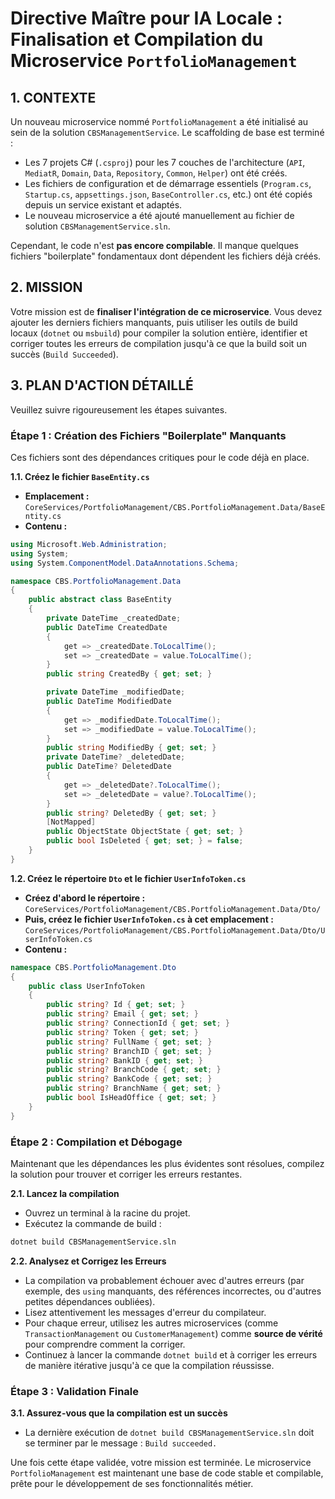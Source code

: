 # Directive Maître pour IA Locale : Finalisation et Compilation du Microservice `PortfolioManagement`

## 1. CONTEXTE

Un nouveau microservice nommé `PortfolioManagement` a été initialisé au sein de la solution `CBSManagementService`. Le scaffolding de base est terminé :
- Les 7 projets C# (`.csproj`) pour les 7 couches de l'architecture (`API`, `MediatR`, `Domain`, `Data`, `Repository`, `Common`, `Helper`) ont été créés.
- Les fichiers de configuration et de démarrage essentiels (`Program.cs`, `Startup.cs`, `appsettings.json`, `BaseController.cs`, etc.) ont été copiés depuis un service existant et adaptés.
- Le nouveau microservice a été ajouté manuellement au fichier de solution `CBSManagementService.sln`.

Cependant, le code n'est **pas encore compilable**. Il manque quelques fichiers "boilerplate" fondamentaux dont dépendent les fichiers déjà créés.

## 2. MISSION

Votre mission est de **finaliser l'intégration de ce microservice**. Vous devez ajouter les derniers fichiers manquants, puis utiliser les outils de build locaux (`dotnet` ou `msbuild`) pour compiler la solution entière, identifier et corriger toutes les erreurs de compilation jusqu'à ce que la build soit un succès (`Build Succeeded`).

## 3. PLAN D'ACTION DÉTAILLÉ

Veuillez suivre rigoureusement les étapes suivantes.

### Étape 1 : Création des Fichiers "Boilerplate" Manquants

Ces fichiers sont des dépendances critiques pour le code déjà en place.

**1.1. Créez le fichier `BaseEntity.cs`**
- **Emplacement :** `CoreServices/PortfolioManagement/CBS.PortfolioManagement.Data/BaseEntity.cs`
- **Contenu :**
```csharp
using Microsoft.Web.Administration;
using System;
using System.ComponentModel.DataAnnotations.Schema;

namespace CBS.PortfolioManagement.Data
{
    public abstract class BaseEntity
    {
        private DateTime _createdDate;
        public DateTime CreatedDate
        {
            get => _createdDate.ToLocalTime();
            set => _createdDate = value.ToLocalTime();
        }
        public string CreatedBy { get; set; }

        private DateTime _modifiedDate;
        public DateTime ModifiedDate
        {
            get => _modifiedDate.ToLocalTime();
            set => _modifiedDate = value.ToLocalTime();
        }
        public string ModifiedBy { get; set; }
        private DateTime? _deletedDate;
        public DateTime? DeletedDate
        {
            get => _deletedDate?.ToLocalTime();
            set => _deletedDate = value?.ToLocalTime();
        }
        public string? DeletedBy { get; set; }
        [NotMapped]
        public ObjectState ObjectState { get; set; }
        public bool IsDeleted { get; set; } = false;
    }
}
```

**1.2. Créez le répertoire `Dto` et le fichier `UserInfoToken.cs`**
- **Créez d'abord le répertoire :** `CoreServices/PortfolioManagement/CBS.PortfolioManagement.Data/Dto/`
- **Puis, créez le fichier `UserInfoToken.cs` à cet emplacement :** `CoreServices/PortfolioManagement/CBS.PortfolioManagement.Data/Dto/UserInfoToken.cs`
- **Contenu :**
```csharp
namespace CBS.PortfolioManagement.Dto
{
    public class UserInfoToken
    {
        public string? Id { get; set; }
        public string? Email { get; set; }
        public string? ConnectionId { get; set; }
        public string? Token { get; set; }
        public string? FullName { get; set; }
        public string? BranchID { get; set; }
        public string? BankID { get; set; }
        public string? BranchCode { get; set; }
        public string? BankCode { get; set; }
        public string? BranchName { get; set; }
        public bool IsHeadOffice { get; set; }
    }
}
```

### Étape 2 : Compilation et Débogage

Maintenant que les dépendances les plus évidentes sont résolues, compilez la solution pour trouver et corriger les erreurs restantes.

**2.1. Lancez la compilation**
- Ouvrez un terminal à la racine du projet.
- Exécutez la commande de build :
```bash
dotnet build CBSManagementService.sln
```

**2.2. Analysez et Corrigez les Erreurs**
- La compilation va probablement échouer avec d'autres erreurs (par exemple, des `using` manquants, des références incorrectes, ou d'autres petites dépendances oubliées).
- Lisez attentivement les messages d'erreur du compilateur.
- Pour chaque erreur, utilisez les autres microservices (comme `TransactionManagement` ou `CustomerManagement`) comme **source de vérité** pour comprendre comment la corriger.
- Continuez à lancer la commande `dotnet build` et à corriger les erreurs de manière itérative jusqu'à ce que la compilation réussisse.

### Étape 3 : Validation Finale

**3.1. Assurez-vous que la compilation est un succès**
- La dernière exécution de `dotnet build CBSManagementService.sln` doit se terminer par le message :
  `Build succeeded.`

Une fois cette étape validée, votre mission est terminée. Le microservice `PortfolioManagement` est maintenant une base de code stable et compilable, prête pour le développement de ses fonctionnalités métier.
